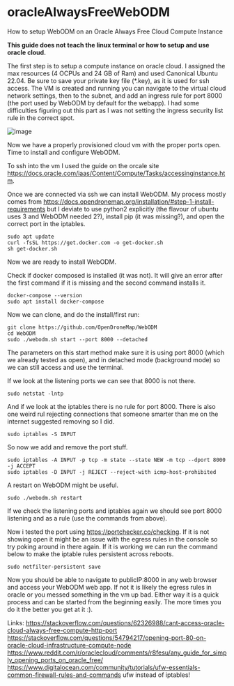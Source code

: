 # oracleAlwaysFreeWebODM
How to setup WebODM on an Oracle Always Free Cloud Compute Instance

**This guide does not teach the linux terminal or how to setup and use oracle cloud.**

The first step is to setup a compute instance on oracle cloud. I assigned the max resources (4 OCPUs and 24 GB of Ram) and used Canonical Ubuntu 22.04. Be sure to save your private key file (*.key), as it is used for ssh access. The VM is created and running you can navigate to the virtual cloud network settings, then to the subnet, and add an ingress rule for port 8000 (the port used by WebODM by default for the webapp). I had some difficulties figuring out this part as I was not setting the ingress security list rule in the correct spot.

![image](https://user-images.githubusercontent.com/46830116/216821184-da5b6d46-08e2-476e-a2b8-799b5fd494fb.png)

Now we have a properly provisioned cloud vm with the proper ports open. Time to install and configure WebODM.

To ssh into the vm I used the guide on the orcale site https://docs.oracle.com/iaas/Content/Compute/Tasks/accessinginstance.htm. 

Once we are connected via ssh we can install WebODM. My process mostly comes from https://docs.opendronemap.org/installation/#step-1-install-requirements but I deviate to use python2 explicitly (the flavour of ubuntu uses 3 and WebODM needed 2?), install pip (it was missing?), and open the correct port in the iptables.

```
sudo apt update
curl -fsSL https://get.docker.com -o get-docker.sh
sh get-docker.sh
```

Now we are ready to install WebODM.

Check if docker composed is installed (it was not). It will give an error after the first command if it is missing and the second command installs it.

```
docker-compose --version
sudo apt install docker-compose
```

Now we can clone, and do the install/first run:

```
git clone https://github.com/OpenDroneMap/WebODM	
cd WebODM
sudo ./webodm.sh start --port 8000 --detached
```

The parameters on this start method make sure it is using port 8000 (which we already tested as open), and in detached mode (background mode) so we can still access and use the terminal.

If we look at the listening ports we can see that 8000 is not there.

```
sudo netstat -lntp
```

And if we look at the iptables there is no rule for port 8000. There is also one weird rul rejecting connections that someone smarter than me on the internet suggested removing so I did.

```
sudo iptables -S INPUT
```

So now we add and remove the port stuff.

```
sudo iptables -A INPUT -p tcp -m state --state NEW -m tcp --dport 8000 -j ACCEPT
sudo iptables -D INPUT -j REJECT --reject-with icmp-host-prohibited
```

A restart on WebODM might be useful.

```
sudo ./webodm.sh restart
```

If we check the listening ports and iptables again we should see port 8000 listening and as a rule (use the commands from above).

Now i tested the port using https://portchecker.co/checking. If it is not showing open it might be an issue with the egress rules in the console so try poking around in there again. If it is working we can run the command below to make the iptable rules persistent across reboots.

```
sudo netfilter-persistent save
```

Now you should be able to navigate to publicIP:8000 in any web browser and access your WebODM web app. If not it is likely the egress rules in oracle or you messed something in the vm up bad. Either way it is a quick process and can be started from the beginning easily. The more times you do it the better you get at it :).

Links:
https://stackoverflow.com/questions/62326988/cant-access-oracle-cloud-always-free-compute-http-port
https://stackoverflow.com/questions/54794217/opening-port-80-on-oracle-cloud-infrastructure-compute-node
https://www.reddit.com/r/oraclecloud/comments/r8fesu/any_guide_for_simply_opening_ports_on_oracle_free/
https://www.digitalocean.com/community/tutorials/ufw-essentials-common-firewall-rules-and-commands ufw instead of iptables!

